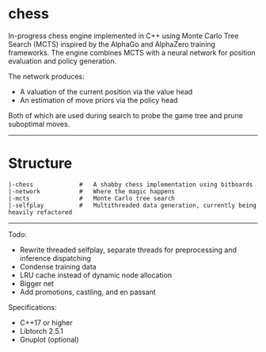 # chess

In-progress chess engine implemented in C++ using Monte Carlo Tree Search (MCTS) inspired by the AlphaGo and AlphaZero training frameworks. The engine combines MCTS with a neural network for position evaluation and policy generation.

The network produces:
- A valuation of the current position via the value head
- An estimation of move priors via the policy head
  
Both of which are used during search to probe the game tree and prune suboptimal moves.

***
# Structure
```\n.\n
|-chess				#	A shabby chess implementation using bitboards
|-network			#	Where the magic happens
|-mcts				#	Monte Carlo tree search
|-selfplay			#	Multithreaded data generation, currently being heavily refactored
```
***

Todo:
- Rewrite threaded selfplay, separate threads for preprocessing and inference dispatching
- Condense training data
- LRU cache instead of dynamic node allocation
- Bigger net
- Add promotions, castling, and en passant

Specifications:
- C++17 or higher
- Libtorch 2.5.1
- Gnuplot (optional)
